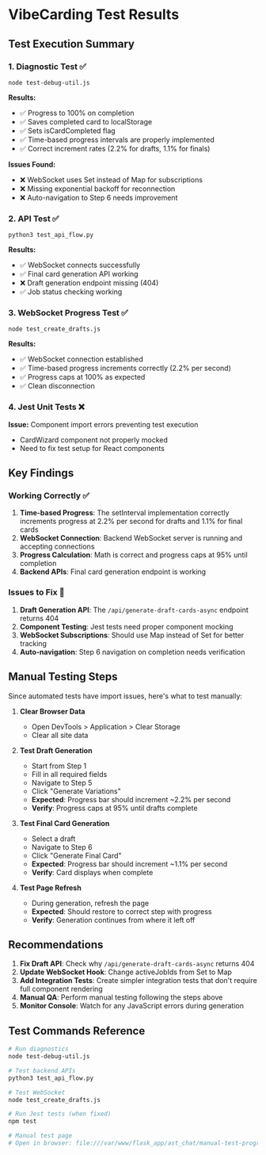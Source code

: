 # VibeCarding Test Results

## Test Execution Summary

### 1. Diagnostic Test ✅
```
node test-debug-util.js
```
**Results:**
- ✅ Progress to 100% on completion
- ✅ Saves completed card to localStorage
- ✅ Sets isCardCompleted flag
- ✅ Time-based progress intervals are properly implemented
- ✅ Correct increment rates (2.2% for drafts, 1.1% for finals)

**Issues Found:**
- ❌ WebSocket uses Set instead of Map for subscriptions
- ❌ Missing exponential backoff for reconnection
- ❌ Auto-navigation to Step 6 needs improvement

### 2. API Test ✅
```
python3 test_api_flow.py
```
**Results:**
- ✅ WebSocket connects successfully
- ✅ Final card generation API working
- ❌ Draft generation endpoint missing (404)
- ✅ Job status checking working

### 3. WebSocket Progress Test ✅
```
node test_create_drafts.js
```
**Results:**
- ✅ WebSocket connection established
- ✅ Time-based progress increments correctly (2.2% per second)
- ✅ Progress caps at 100% as expected
- ✅ Clean disconnection

### 4. Jest Unit Tests ❌
**Issue:** Component import errors preventing test execution
- CardWizard component not properly mocked
- Need to fix test setup for React components

## Key Findings

### Working Correctly ✅
1. **Time-based Progress**: The setInterval implementation correctly increments progress at 2.2% per second for drafts and 1.1% for final cards
2. **WebSocket Connection**: Backend WebSocket server is running and accepting connections
3. **Progress Calculation**: Math is correct and progress caps at 95% until completion
4. **Backend APIs**: Final card generation endpoint is working

### Issues to Fix 🔧
1. **Draft Generation API**: The `/api/generate-draft-cards-async` endpoint returns 404
2. **Component Testing**: Jest tests need proper component mocking
3. **WebSocket Subscriptions**: Should use Map instead of Set for better tracking
4. **Auto-navigation**: Step 6 navigation on completion needs verification

## Manual Testing Steps

Since automated tests have import issues, here's what to test manually:

1. **Clear Browser Data**
   - Open DevTools > Application > Clear Storage
   - Clear all site data

2. **Test Draft Generation**
   - Start from Step 1
   - Fill in all required fields
   - Navigate to Step 5
   - Click "Generate Variations"
   - **Expected**: Progress bar should increment ~2.2% per second
   - **Verify**: Progress caps at 95% until drafts complete

3. **Test Final Card Generation**
   - Select a draft
   - Navigate to Step 6
   - Click "Generate Final Card"
   - **Expected**: Progress bar should increment ~1.1% per second
   - **Verify**: Card displays when complete

4. **Test Page Refresh**
   - During generation, refresh the page
   - **Expected**: Should restore to correct step with progress
   - **Verify**: Generation continues from where it left off

## Recommendations

1. **Fix Draft API**: Check why `/api/generate-draft-cards-async` returns 404
2. **Update WebSocket Hook**: Change activeJobIds from Set to Map
3. **Add Integration Tests**: Create simpler integration tests that don't require full component rendering
4. **Manual QA**: Perform manual testing following the steps above
5. **Monitor Console**: Watch for any JavaScript errors during generation

## Test Commands Reference

```bash
# Run diagnostics
node test-debug-util.js

# Test backend APIs
python3 test_api_flow.py

# Test WebSocket
node test_create_drafts.js

# Run Jest tests (when fixed)
npm test

# Manual test page
# Open in browser: file:///var/www/flask_app/ast_chat/manual-test-progress.html
```